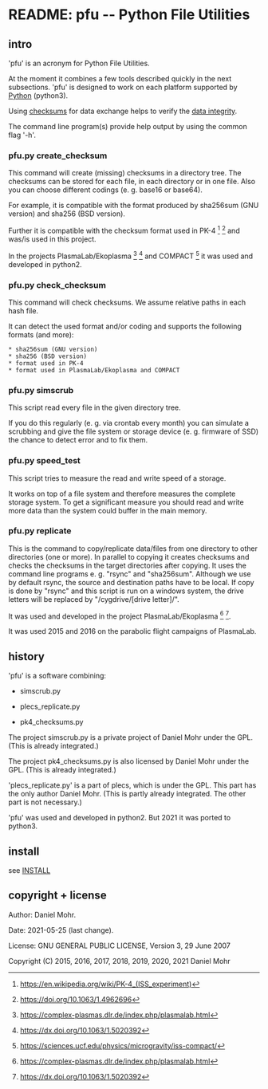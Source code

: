 # README: pfu -- Python File Utilities


## intro

'pfu' is an acronym for Python File Utilities.

At the moment it combines a few tools described quickly in the next subsections.
'pfu' is designed to work on each platform supported by
[Python](https://www.python.org/) (python3).

Using [checksums](https://en.wikipedia.org/wiki/Checksum)
for data exchange helps to verify the
[data integrity](https://en.wikipedia.org/wiki/Data_integrity).

The command line program(s) provide help output by using the common flag '-h'.


### pfu.py create_checksum

This command will create (missing) checksums in a directory tree.
The checksums can be stored for each file, in each directory or in one file.
Also you can choose different codings (e. g. base16 or base64).

For example, it is compatible with the format produced by 
sha256sum (GNU version) and sha256 (BSD version).

Further it is compatible with the checksum format used in PK-4 [^a] [^b]
and was/is used in this project.

[^a]: https://en.wikipedia.org/wiki/PK-4_(ISS_experiment)
[^b]: https://doi.org/10.1063/1.4962696

In the projects PlasmaLab/Ekoplasma [^c] [^d] and COMPACT [^e]
it was used and developed in python2.

[^c]: https://complex-plasmas.dlr.de/index.php/plasmalab.html
[^d]: https://dx.doi.org/10.1063/1.5020392
[^e]: https://sciences.ucf.edu/physics/microgravity/iss-compact/


### pfu.py check_checksum

This command will check checksums. We assume relative paths in each hash file.

It can detect the used format and/or coding and supports the following
formats (and more):

	* sha256sum (GNU version)
	* sha256 (BSD version)
	* format used in PK-4
	* format used in PlasmaLab/Ekoplasma and COMPACT


### pfu.py simscrub

This script read every file in the given directory tree.

If you do this regularly (e. g. via crontab every month) you can 
simulate a scrubbing and give the file system or storage device 
(e. g. firmware of SSD) the chance to detect error and to fix them.


### pfu.py speed_test

This script tries to measure the read and write speed of a storage.

It works on top of a file system and therefore measures the complete storage
system. To get a significant measure you should read and write more data
than the system could buffer in the main memory.


### pfu.py replicate

This is the command to copy/replicate data/files from one directory to other
directories (one or more). In parallel to copying it creates checksums and
checks the checksums in the target directories after copying. It uses the
command line programs e. g. "rsync" and "sha256sum". Although we use by
default rsync, the source and destination paths have to be local. If copy is
done by "rsync" and this script is run on a windows system, the drive letters
will be replaced by "/cygdrive/[drive letter]/".

It was used and developed in the project PlasmaLab/Ekoplasma [^f] [^g].

[^f]: https://complex-plasmas.dlr.de/index.php/plasmalab.html
[^g]: https://dx.doi.org/10.1063/1.5020392

It was used 2015 and 2016 on the parabolic flight campaigns of PlasmaLab.


## history

'pfu' is a software combining:

  * simscrub.py

  * plecs_replicate.py

  * pk4_checksums.py

The project simscrub.py is a private project of Daniel Mohr under the GPL.
(This is already integrated.)

The project pk4_checksums.py is also licensed by Daniel Mohr under the GPL.
(This is already integrated.)

'plecs_replicate.py' is a part of plecs, which is under the GPL. This part
has the only author Daniel Mohr.
(This is partly already integrated. The other part is not necessary.)

'pfu' was used and developed in python2. But 2021 it was ported to python3.


## install

see [INSTALL](INSTALL.md)


## copyright + license

Author: Daniel Mohr.

Date: 2021-05-25 (last change).

License: GNU GENERAL PUBLIC LICENSE, Version 3, 29 June 2007

Copyright (C) 2015, 2016, 2017, 2018, 2019, 2020, 2021 Daniel Mohr
